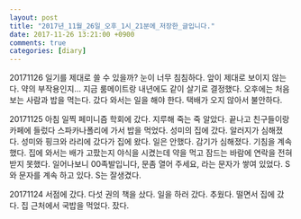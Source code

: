 ```yaml
---
layout: post
title: "2017년_11월_26일_오후_1시_21분에_저장한_글입니다."
date: 2017-11-26 13:21:00 +0900
comments: true 
categories: [diary] 
---
```

20171126
일기를 제대로 쓸 수 있을까? 눈이 너무 침침하다. 앞이 제대로 보이지 않는다. 약의 부작용인지...
지금 룸메이트랑 내년에도 같이 살기로 결정했다. 오후에는 처음 보는 사람과 밥을 먹는다. 갔다 와서는 일을 해야 한다. 택배가 오지 않아서 불안하다.

20171125
아침 일찍 페미니즘 학회에 갔다. 지루해 죽는 죽 알았다. 끝나고 친구들이랑 카페에 들렀다 스파카나폴리에 가서 밥을 먹었다. 성미의 집에 갔다. 알러지가 심해졌다. 성미와 핑크와 라리에 갔다가 집에 왔다. 일은 안했다. 감기가 심해졌다. 기침을 계속 했다. 집에 와서는 배가 고팠는지 야식을 시켰는데 약을 먹고 잠드는 바람에 연락을 전혀 받지 못했다. 일어나보니 00족발입니다, 문좀 열어 주세요, 라는 문자가 쌓여 있었다. S와 문자를 계속 하고 있다. S는 잘생겼다.

20171124
서점에 갔다. 다섯 권의 책을 샀다. 일을 하러 갔다. 추웠다. 떨면서 집에 갔다. 집 근처에서 국밥을 먹었다. 잤다.
